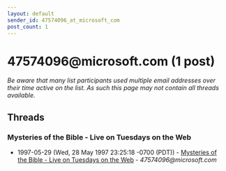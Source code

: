 ```yaml
---
layout: default
sender_id: 47574096_at_microsoft_com
post_count: 1
---
```


# 47574096<span>@</span>microsoft.com (1 post)

_Be aware that many list participants used multiple email addresses over their time active on the list. As such this page may not contain all threads available._

## Threads

### Mysteries of the Bible - Live on Tuesdays on the Web
+ 1997-05-29 (Wed, 28 May 1997 23:25:18 -0700 (PDT)) - [Mysteries of the Bible - Live on Tuesdays on the Web](/archive/1997/05/325bb16290e7a304317c08041c3f39235f6dc65179e48854d16249b2e0e94f81) - _47574096@microsoft.com_

